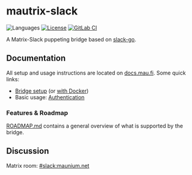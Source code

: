 # mautrix-slack
![Languages](https://img.shields.io/github/languages/top/mautrix/slack.svg)
[![License](https://img.shields.io/github/license/mautrix/slack.svg)](LICENSE)
[![GitLab CI](https://mau.dev/mautrix/slack/badges/main/pipeline.svg)](https://mau.dev/mautrix/slack/container_registry)

A Matrix-Slack puppeting bridge based on [slack-go](https://github.com/slack-go/slack).

## Documentation
All setup and usage instructions are located on [docs.mau.fi]. Some quick links:

[docs.mau.fi]: https://docs.mau.fi/bridges/go/slack/index.html

* [Bridge setup](https://docs.mau.fi/bridges/go/setup.html?bridge=slack)
  (or [with Docker](https://docs.mau.fi/bridges/general/docker-setup.html?bridge=slack))
* Basic usage: [Authentication](https://docs.mau.fi/bridges/go/slack/authentication.html)

### Features & Roadmap
[ROADMAP.md](https://github.com/mautrix/slack/blob/master/ROADMAP.md)
contains a general overview of what is supported by the bridge.

## Discussion
Matrix room: [#slack:maunium.net](https://matrix.to/#/#slack:maunium.net)
